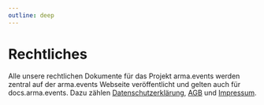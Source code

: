 ```yaml
---
outline: deep
---
```


# Rechtliches

Alle unsere rechtlichen Dokumente für das Projekt arma.events werden zentral auf der arma.events Webseite veröffentlicht und gelten auch für docs.arma.events. Dazu zählen [Datenschutzerklärung](https://arma.events/privacy-policy), [AGB](https://arma.events/terms-and-conditions) und [Impressum](https://arma.events/imprint).
